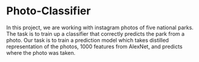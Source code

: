 # Photo-Classifier
In this project, we are working with instagram photos of five national parks. The task is to train up a classifier that correctly predicts the park from a photo. Our task is to train a prediction model which takes distilled representation of the photos, 1000 features from AlexNet, and predicts where the photo was taken.
